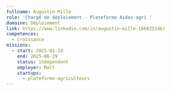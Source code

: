 ```yaml
---
fullname: Augustin Mille
role: 'Chargé de déploiement - Plateforme Aides-agri '
domaine: Déploiement
link: https://www.linkedin.com/in/augustin-mille-166625146/
competences:
  - Croissance
missions:
  - start: 2025-01-14
    end: 2025-06-29
    status: independent
    employer: Malt
    startups:
      - plateforme-agriculteurs
---
```

